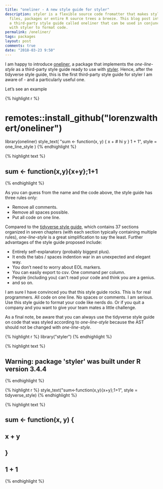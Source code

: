 ```yaml
---
title: "oneliner - A new style guide for styler"
description: styler is a flexible source code fromatter that makes styling 
  files, packages or entire R source trees a breeze. This blog post introduces
  a third-party style guide called oneliner that can be used in conjunction 
  with styler to format code.
permalink: /oneliner/
tags: packages
layout: post
comments: true
date: "2018-03-23 9:50"
---
```


I am happy to introduce [oneliner](https://github.com/lorenzwalthert/oneliner), a package that implements the *one-line-style* as a third-party style guide ready to use with [styler](https://github.com/r-lib/styler). Hence, after the tidyverse style guide, this is the first third-party style guide for styler I am aware of - and a particularly useful one.

Let’s see an example


{% highlight r %}
# remotes::install_github("lorenzwalthert/oneliner")
library(oneliner)
style_text(
  "sum <- function(x, y) {
   x + # hi
   y
  }
  1 + 1",
  style = one_line_style
)
{% endhighlight %}



{% highlight text %}
## sum <- function(x,y){x+y};1+1
{% endhighlight %}

As you can guess from the name and the code above, the style guide has three rules only: 

* Remove all comments.
* Remove all spaces possible.
* Put all code on one line.

Compared to the [tidyverse style guide](http://style.tidyverse.org), which contains 37 sections organized in seven chapters (with each section typically containing multiple rules), *one-line-style* is a great simplification to say the least. Further advantages of the style guide proposed include:

  - Entirely self-explanatory (probably biggest plus).
  - It ends the tabs / spaces indention war in an unexpected and elegant
    way.
  - You don’t need to worry about EOL markers.
  - You can easily export to csv. One command per column.
  - People (including you) can't read your code and think you are a genius.
  - and so on.

I am sure I have convinced you that this style guide rocks. This is for
real programmers. All code on one line. No spaces or comments. I am
serious. Use this style guide to format your code like nerds do. Or if you quit a company and you want to give your team mates a little challenge. 

As a final note, be aware that you can always use the tidyverse style guide on code that was styled according to *one-line-style* because the AST should not be changed with *one-line-style*.

{% highlight r %}
library("styler")
{% endhighlight %}



{% highlight text %}
## Warning: package 'styler' was built under R version 3.4.4
{% endhighlight %}



{% highlight r %}
style_text("sum<-function(x,y){x+y};1+1", style = tidyverse_style)
{% endhighlight %}



{% highlight text %}
## sum <- function(x, y) {
##   x + y
## }
## 1 + 1
{% endhighlight %}


